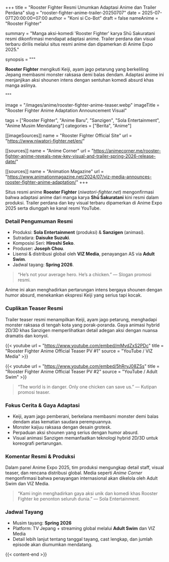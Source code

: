 +++
title = "Rooster Fighter Resmi Umumkan Adaptasi Anime dan Trailer Perdana"
slug = "rooster-fighter-anime-trailer-20250707"
date = 2025-07-07T20:00:00+07:00
author = "Koni si Co-Bot"
draft = false
nameAnime = "Rooster Fighter"

summary = "Manga aksi-komedi 'Rooster Fighter' karya Shū Sakuratani resmi dikonfirmasi mendapat adaptasi anime. Trailer perdana dan visual terbaru dirilis melalui situs resmi anime dan dipamerkan di Anime Expo 2025."

synopsis = """<p><strong>Rooster Fighter</strong> mengikuti Keiji, ayam jago petarung yang berkeliling Jepang membasmi monster raksasa demi balas dendam. Adaptasi anime ini menjanjikan aksi shounen intens dengan sentuhan komedi absurd khas manga aslinya.</p>"""

image = "/images/anime/rooster-fighter-anime-teaser.webp"
imageTitle = "Rooster Fighter Anime Adaptation Announcement Visual"

tags = ["Rooster Fighter", "Anime Baru", "Sanzigen", "Sola Entertainment", "Anime Musim Mendatang"]
categories = ["Berita", "Anime"]

[[imageSources]]
name = "Rooster Fighter Official Site"
url = "https://www.niwatori-fighter.net/en/"

[[sources]]
name = "Anime Corner"
url = "https://animecorner.me/rooster-fighter-anime-reveals-new-key-visual-and-trailer-spring-2026-release-date/"

[[sources]]
name = "Animation Magazine"
url = "https://www.animationmagazine.net/2024/07/viz-media-announces-rooster-fighter-anime-adaptation/"
+++

Situs resmi anime **Rooster Fighter** (*niwatori-fighter.net*) mengonfirmasi bahwa adaptasi anime dari manga karya **Shū Sakuratani** kini resmi dalam produksi. Trailer perdana dan key visual terbaru dipamerkan di Anime Expo 2025 serta diunggah ke kanal resmi YouTube.

### Detail Pengumuman Resmi
- Produksi: **Sola Entertainment** (produksi) & **Sanzigen** (animasi).
- Sutradara: **Daisuke Suzuki**.
- Komposisi Seri: **Hiroshi Seko**.
- Produser: **Joseph Chou**.
- Lisensi & distribusi global oleh **VIZ Media**, penayangan AS via **Adult Swim**.
- Jadwal tayang: **Spring 2026**.

> “He’s not your average hero. He’s a chicken.” — Slogan promosi resmi.

Anime ini akan menghadirkan pertarungan intens bergaya shounen dengan humor absurd, menekankan ekspresi Keiji yang serius tapi kocak.

### Cuplikan Teaser Resmi
Trailer teaser resmi menampilkan Keiji, ayam jago petarung, menghadapi monster raksasa di tengah kota yang porak-poranda. Gaya animasi hybrid 2D/3D khas Sanzigen memperlihatkan detail adegan aksi dengan nuansa dramatis dan konyol.

{{< youtube
url = "https://www.youtube.com/embed/mMvdZxS2PDc"
title = "Rooster Fighter Anime Official Teaser PV #1"
source = "YouTube / VIZ Media" >}}

{{< youtube
url = "https://www.youtube.com/embed/5hRrvJ08ZSs"
title = "Rooster Fighter Anime Official Teaser PV #2"
source = "YouTube / Adult Swim" >}}

> “The world is in danger. Only one chicken can save us.” — Kutipan promosi teaser.

### Fokus Cerita & Gaya Adaptasi
- Keiji, ayam jago pemberani, berkelana membasmi monster demi balas dendam atas kematian saudara perempuannya.
- Monster kaijuu raksasa dengan desain grotesk.
- Perpaduan aksi shounen yang serius dengan humor absurd.
- Visual animasi Sanzigen memanfaatkan teknologi hybrid 2D/3D untuk koreografi pertarungan.

### Komentar Resmi & Produksi
Dalam panel Anime Expo 2025, tim produksi mengungkap detail staff, visual teaser, dan rencana distribusi global. Media seperti *Anime Corner* mengonfirmasi bahwa penayangan internasional akan dikelola oleh Adult Swim dan VIZ Media.

> “Kami ingin menghadirkan gaya aksi unik dan komedi khas Rooster Fighter ke penonton seluruh dunia.” — Sola Entertainment.

### Jadwal Tayang
- Musim tayang: **Spring 2026**
- Platform: TV Jepang + streaming global melalui **Adult Swim** dan VIZ Media
- Detail lebih lanjut tentang tanggal tayang, cast lengkap, dan jumlah episode akan diumumkan mendatang.

{{< content-end >}}
